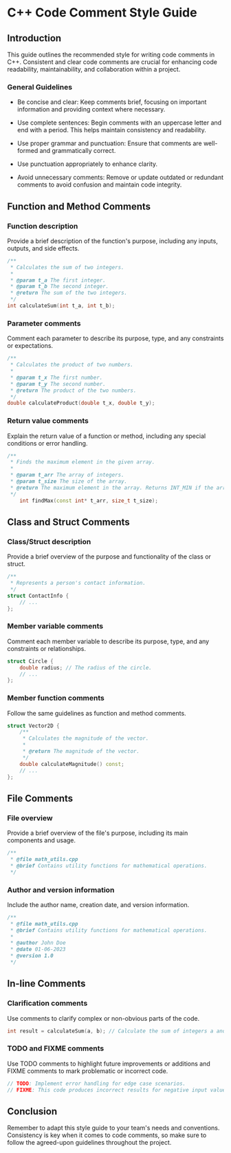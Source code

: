 # C++ Code Comment Style Guide

## Introduction

This guide outlines the recommended style for writing code comments in C++. Consistent and clear code comments are crucial for enhancing code readability, maintainability, and collaboration within a project.

### General Guidelines

* Be concise and clear: Keep comments brief, focusing on important information and providing context where necessary.

* Use complete sentences: Begin comments with an uppercase letter and end with a period. This helps maintain consistency and readability.

* Use proper grammar and punctuation: Ensure that comments are well-formed and grammatically correct.

* Use punctuation appropriately to enhance clarity.

* Avoid unnecessary comments: Remove or update outdated or redundant comments to avoid confusion and maintain code integrity.

## Function and Method Comments

### Function description

Provide a brief description of the function's purpose, including any inputs, outputs, and side effects.

```cpp
/**
 * Calculates the sum of two integers.
 *
 * @param t_a The first integer.
 * @param t_b The second integer.
 * @return The sum of the two integers.
 */
int calculateSum(int t_a, int t_b);
```

### Parameter comments

Comment each parameter to describe its purpose, type, and any constraints or expectations.

```cpp
/**
 * Calculates the product of two numbers.
 *
 * @param t_x The first number.
 * @param t_y The second number.
 * @return The product of the two numbers.
 */
double calculateProduct(double t_x, double t_y);
```

### Return value comments

Explain the return value of a function or method, including any special conditions or error handling.

```cpp
/**
 * Finds the maximum element in the given array.
 *
 * @param t_arr The array of integers.
 * @param t_size The size of the array.
 * @return The maximum element in the array. Returns INT_MIN if the array is empty.
 */
    int findMax(const int* t_arr, size_t t_size);
```

## Class and Struct Comments

### Class/Struct description

 Provide a brief overview of the purpose and functionality of the class or struct.

```cpp
/**
 * Represents a person's contact information.
 */
struct ContactInfo {
    // ...
};
```

### Member variable comments

Comment each member variable to describe its purpose, type, and any constraints or relationships.

```cpp
struct Circle {
    double radius; // The radius of the circle.
    // ...
};
```

### Member function comments

Follow the same guidelines as function and method comments.

```cpp
struct Vector2D {
    /**
     * Calculates the magnitude of the vector.
     *
     * @return The magnitude of the vector.
     */
    double calculateMagnitude() const;
    // ...
};
```

## File Comments

### File overview

Provide a brief overview of the file's purpose, including its main components and usage.

```cpp
/**
 * @file math_utils.cpp
 * @brief Contains utility functions for mathematical operations.
 */
```

### Author and version information

Include the author name, creation date, and version information.

```cpp
/**
 * @file math_utils.cpp
 * @brief Contains utility functions for mathematical operations.
 *
 * @author John Doe
 * @date 01-06-2023
 * @version 1.0
 */
 ```

## In-line Comments

### Clarification comments

Use comments to clarify complex or non-obvious parts of the code.

```cpp
int result = calculateSum(a, b); // Calculate the sum of integers a and b.
```

### TODO and FIXME comments

Use TODO comments to highlight future improvements or additions and FIXME comments to mark problematic or incorrect code.

```cpp
// TODO: Implement error handling for edge case scenarios.
// FIXME: This code produces incorrect results for negative input values.
```

## Conclusion

Remember to adapt this style guide to your team's needs and conventions. Consistency is key when it comes to code comments, so make sure to follow the agreed-upon guidelines throughout the project.
